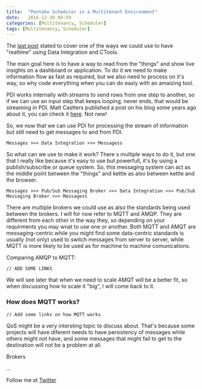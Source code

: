 ```yaml
---
title:  "Pentaho Scheduler in a Multitenant Environment"
date:   2016-12-30 09:59
categories: [Multitenancy, Scheduler]
tags: [Multitenancy, Scheduler]
---
```



The [last post](http://www.meetup.com/Pentaho-London-User-Group/events/222548597/) stated to cover one of the ways we could use to have "realtime" using Data Integration and CTools. 

The main goal here is to have a way to read from the "things" and show live insights on a dashboard or application. To do it we need to make information flow as fast as required, but we also need to process on it's way, so why code everything when you can do easly with an amaizing tool.

PDI works internally with streams to send rows from one step to another, so if we can use an input step that keeps looping, never ends, that would be streaming in PDI. Matt Castters published a post on his blog some years ago about it, you can check it [here](????). Not new!

So, we now that we can use PDI for processing the stream of information but still need to get messages to and from PDI. 

	Messages >>> Data Integration >>> Messagess

So what can we use to make it work? There s multiple ways to do it, but one that I really like because it's easy to use but powerfull, it's by using a publish/subscribe or queue system. So, this messaging system can act as the middle point between the "things" and kettle as also between kettle and the browser. 
	
	Messages >>> Pub/Sub Messaging Broker >>> Data Integration >>> Pub/Sub Messaging Broker >>> Messagess

There are multiple brokers we could use as also the standards being used between the brokers. I will for now refer to MQTT and AMQP. They are different from each other in the way they, so depending on your requirments you may wnat to use one or another. Both MQTT and AMQT are messaging-centric while you might find some data-centric standards is usually (not only) used to switch messages from server to server, while MQTT is more likely to be used as for machine to machine comunications. 

Comparing AMQP to MQTT:

	// ADD SOME LINKS 

We will see later that when we need to scale AMQT will be a better fit, so when discussing how to scale it "big", I will come back to it.

### How does MQTT works?

	// Add some links on how MQTT works  

QoS might be a very intersting topic to discuss about. That's because some projects will have diferent needs to have persistency of messages while others might not have, and some messages that might fail to get to the destination will not be a problem at all. 

Brokers

...


Follow me at [Twitter](https://twitter.com/migfgaspar)

[Live Insights]: #
